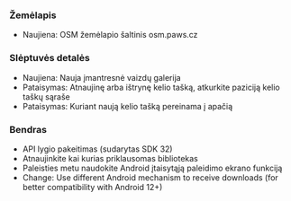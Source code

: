 ### Žemėlapis
- Naujiena: OSM žemėlapio šaltinis osm.paws.cz

### Slėptuvės detalės
- Naujiena: Nauja įmantresnė vaizdų galerija
- Pataisymas: Atnaujinę arba ištrynę kelio tašką, atkurkite paziciją kelio taškų sąraše
- Pataisymas: Kuriant naują kelio tašką pereinama į apačią

### Bendras
- API lygio pakeitimas (sudarytas SDK 32)
- Atnaujinkite kai kurias priklausomas bibliotekas
- Paleisties metu naudokite Android įtaisytąją paleidimo ekrano funkciją
- Change: Use different Android mechanism to receive downloads (for better compatibility with Android 12+)
